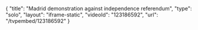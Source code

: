 {
    "title": "Madrid demonstration against independence referendum",
    "type": "solo",
    "layout": "iframe-static",
    "videoId": "123186592",
    "url": "\/tvpembed\/123186592"
}